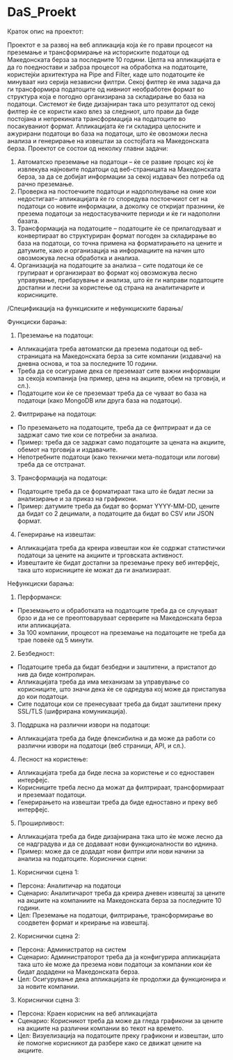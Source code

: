 # DaS_Proekt
Краток опис на проектот:

Проектот е за  развој на веб апликација која ќе го прави  процесот на преземање и трансформирање на историските податоци од Македонската берза за последните 10 години. Целта на апликацијата е да го поедностави и забрза процесот на обработка на податоците, користејќи архитектура на Pipe and Filter, каде што податоците ќе минуваат низ серија независни филтри. Секој филтер ќе има задача да ги трансформира податоците од нивниот необработен формат во структура која е погодно организирана за складирање во база на податоци.
Системот ќе биде дизајниран така што резултатот од секој филтер ќе се користи како влез за следниот, што прави да биде постојана и непрекината трансформација на податоците во посакуваниот формат. Апликацијата ќе ги складира целосните и ажурирани податоци во база на податоци, што ќе овозможи лесна анализа и генерирање на извештаи за состојбата на Македонската берза.
Проектот се состои од неколку главни задачи:
1.	Автоматско преземање на податоци – ќе се развие процес кој ќе извлекува најновите податоци од веб-страницата на Македонската берза, за да се добијат информации за секој издавач без потреба од рачно преземање.
2.	Проверка на постоечките податоци и надополнување на оние кои недостигаат– апликацијата ќе го споредува постоечкиот сет на податоци со новите информации, а доколку се откријат празнини, ќе презема податоци за недостасувачките периоди и ќе ги надополни базата.
3.	Трансформација на податоците – податоците ќе се прилагодуваат и конвертираат во структуриран формат погоден за складирање во база на податоци, со точна примена на форматирањето на цените и датумите, како и организација на информациите на начин што овозможува лесна обработка и анализа.
4.	Организација на податоците за анализа – сите податоци ќе се групираат и организираат во формат кој овозможува лесно управување, пребарување и анализа, што ќе ги направи податоците достапни и лесни за користење од страна на аналитичарите и корисниците.
   
/Спецификација на функциските и нефункциските барања/

Функциски барања:
1.	Преземање на податоци:
*	Апликацијата треба автоматски да презема податоци од веб-страницата на Македонската берза за сите компании (издавачи) на дневна основа, и тоа за последните 10 години.
*	Треба да се осигураме дека се преземаат сите важни информации за секоја компанија (на пример, цена на акциите, обем на трговија, и сл.).
*	Податоците кои ќе се преземаат треба да се чуваат во база на податоци (како MongoDB или друга база на податоци).
2.	Филтрирање на податоци:
*	По преземањето на податоците, треба да се филтрираат и да се задржат само тие кои се потребни за анализа.
*	Пример: треба да се задржат само податоците за цената на акциите, обемот на трговија и издавачите.
*	Непотребните податоци (како технички мета-податоци или логови) треба да се отстранат.
3.	Трансформација на податоци:
*	Податоците треба да се форматираат така што ќе бидат лесни за анализирање и за приказ на графикони.
*	Пример: датумите треба да бидат во формат YYYY-MM-DD, цените да бидат со 2 децимали, а податоците да бидат во CSV или JSON формат.
4.	Генерирање на извештаи:
*	Апликацијата треба да креира извештаи кои ќе содржат статистички податоци за цените на акциите и трговската активност.
*	Извештаите ќе бидат достапни за преземање преку веб интерфејс, така што корисниците ќе можат да ги анализираат.
  
Нефункциски барања:
1.	Перформанси:
*	Преземањето и обработката на податоците треба да се случуваат брзо и да не се преоптоваруваат серверите на Македонската берза или апликацијата.
*	За 100 компании, процесот на преземање на податоците не треба да трае повеќе од 5 минути.
2.	Безбедност:
*	Податоците треба да бидат безбедни и заштитени, а пристапот до нив да биде контролиран.
*	Апликацијата треба да има механизам за управување со корисниците, што значи дека ќе се одредува кој може да пристапува до кои податоци.
*	Сите податоци кои се пренесуваат треба да бидат заштитени преку SSL/TLS (шифрирана комуникација).
3.	Поддршка на различни извори на податоци:
*	Апликацијата треба да биде флексибилна и да може да работи со различни извори на податоци (веб страници, API, и сл.).
4.	Лесност на користење:
*	Апликацијата треба да биде лесна за користење и со едноставен интерфејс.
*	Корисниците треба лесно да можат да филтрираат, трансформираат и преземаат податоци.
*	Генерирањето на извештаи треба да биде едноставно и преку веб интерфејс.
5.	Проширливост:
*	Апликацијата треба да биде дизајнирана така што ќе може лесно да се надградува и да се додаваат нови функционалности во иднина.
*	Пример: може да се додадат нови филтри или нови начини за анализа на податоците.
Кориснички сцени:
1.	Кориснички сцена 1:
*	Персона: Аналитичар на податоци
*	Сценарио: Аналитичарот треба да креира дневен извештај за цените на акциите на компаниите на Македонската берза за последните 10 години.
*	Цел: Преземање на податоци, филтрирање, трансформирање во соодветен формат и креирање на извештај.
2.	Кориснички сцена 2:
*	Персона: Администратор на систем
*	Сценарио: Администраторот треба да ја конфигурира апликацијата така што ќе може да презема нови податоци за компании кои ќе бидат додадени на Македонската берза.
*	Цел: Осигурување дека апликацијата ќе продолжи да функционира и за новите компании.
3.	Кориснички сцена 3:
*	Персона: Краен корисник на веб апликацијата
*	Сценарио: Корисникот треба да може да гледа графикони за цените на акциите на различни компании во текот на времето.
*	Цел: Визуелизација на податоците преку графикони и извештаи, што ќе помогне корисникот да разбере како се движат цените на акциите.
